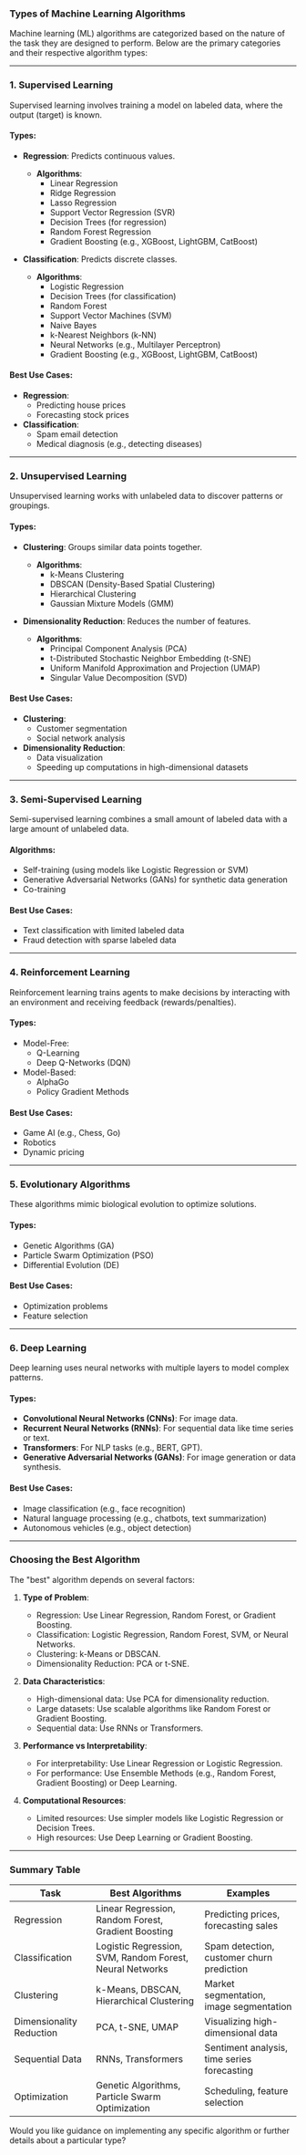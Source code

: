 ### **Types of Machine Learning Algorithms**
Machine learning (ML) algorithms are categorized based on the nature of the task they are designed to perform. Below are the primary categories and their respective algorithm types:

---

### **1. Supervised Learning**
Supervised learning involves training a model on labeled data, where the output (target) is known.

#### **Types**:
- **Regression**: Predicts continuous values.
  - **Algorithms**:
    - Linear Regression
    - Ridge Regression
    - Lasso Regression
    - Support Vector Regression (SVR)
    - Decision Trees (for regression)
    - Random Forest Regression
    - Gradient Boosting (e.g., XGBoost, LightGBM, CatBoost)
  
- **Classification**: Predicts discrete classes.
  - **Algorithms**:
    - Logistic Regression
    - Decision Trees (for classification)
    - Random Forest
    - Support Vector Machines (SVM)
    - Naive Bayes
    - k-Nearest Neighbors (k-NN)
    - Neural Networks (e.g., Multilayer Perceptron)
    - Gradient Boosting (e.g., XGBoost, LightGBM, CatBoost)

#### **Best Use Cases**:
- **Regression**:
  - Predicting house prices
  - Forecasting stock prices
- **Classification**:
  - Spam email detection
  - Medical diagnosis (e.g., detecting diseases)

---

### **2. Unsupervised Learning**
Unsupervised learning works with unlabeled data to discover patterns or groupings.

#### **Types**:
- **Clustering**: Groups similar data points together.
  - **Algorithms**:
    - k-Means Clustering
    - DBSCAN (Density-Based Spatial Clustering)
    - Hierarchical Clustering
    - Gaussian Mixture Models (GMM)
  
- **Dimensionality Reduction**: Reduces the number of features.
  - **Algorithms**:
    - Principal Component Analysis (PCA)
    - t-Distributed Stochastic Neighbor Embedding (t-SNE)
    - Uniform Manifold Approximation and Projection (UMAP)
    - Singular Value Decomposition (SVD)
  
#### **Best Use Cases**:
- **Clustering**:
  - Customer segmentation
  - Social network analysis
- **Dimensionality Reduction**:
  - Data visualization
  - Speeding up computations in high-dimensional datasets

---

### **3. Semi-Supervised Learning**
Semi-supervised learning combines a small amount of labeled data with a large amount of unlabeled data.

#### **Algorithms**:
- Self-training (using models like Logistic Regression or SVM)
- Generative Adversarial Networks (GANs) for synthetic data generation
- Co-training
  
#### **Best Use Cases**:
- Text classification with limited labeled data
- Fraud detection with sparse labeled data

---

### **4. Reinforcement Learning**
Reinforcement learning trains agents to make decisions by interacting with an environment and receiving feedback (rewards/penalties).

#### **Types**:
- Model-Free:
  - Q-Learning
  - Deep Q-Networks (DQN)
- Model-Based:
  - AlphaGo
  - Policy Gradient Methods

#### **Best Use Cases**:
- Game AI (e.g., Chess, Go)
- Robotics
- Dynamic pricing

---

### **5. Evolutionary Algorithms**
These algorithms mimic biological evolution to optimize solutions.

#### **Types**:
- Genetic Algorithms (GA)
- Particle Swarm Optimization (PSO)
- Differential Evolution (DE)

#### **Best Use Cases**:
- Optimization problems
- Feature selection

---

### **6. Deep Learning**
Deep learning uses neural networks with multiple layers to model complex patterns.

#### **Types**:
- **Convolutional Neural Networks (CNNs)**: For image data.
- **Recurrent Neural Networks (RNNs)**: For sequential data like time series or text.
- **Transformers**: For NLP tasks (e.g., BERT, GPT).
- **Generative Adversarial Networks (GANs)**: For image generation or data synthesis.

#### **Best Use Cases**:
- Image classification (e.g., face recognition)
- Natural language processing (e.g., chatbots, text summarization)
- Autonomous vehicles (e.g., object detection)

---

### **Choosing the Best Algorithm**

The "best" algorithm depends on several factors:
1. **Type of Problem**:
   - Regression: Use Linear Regression, Random Forest, or Gradient Boosting.
   - Classification: Logistic Regression, Random Forest, SVM, or Neural Networks.
   - Clustering: k-Means or DBSCAN.
   - Dimensionality Reduction: PCA or t-SNE.

2. **Data Characteristics**:
   - High-dimensional data: Use PCA for dimensionality reduction.
   - Large datasets: Use scalable algorithms like Random Forest or Gradient Boosting.
   - Sequential data: Use RNNs or Transformers.

3. **Performance vs Interpretability**:
   - For interpretability: Use Linear Regression or Logistic Regression.
   - For performance: Use Ensemble Methods (e.g., Random Forest, Gradient Boosting) or Deep Learning.

4. **Computational Resources**:
   - Limited resources: Use simpler models like Logistic Regression or Decision Trees.
   - High resources: Use Deep Learning or Gradient Boosting.

---

### **Summary Table**

| **Task**              | **Best Algorithms**                                             | **Examples**                                        |
|-----------------------|-----------------------------------------------------------------|---------------------------------------------------|
| Regression            | Linear Regression, Random Forest, Gradient Boosting            | Predicting prices, forecasting sales             |
| Classification        | Logistic Regression, SVM, Random Forest, Neural Networks       | Spam detection, customer churn prediction        |
| Clustering            | k-Means, DBSCAN, Hierarchical Clustering                       | Market segmentation, image segmentation          |
| Dimensionality Reduction | PCA, t-SNE, UMAP                                             | Visualizing high-dimensional data                |
| Sequential Data        | RNNs, Transformers                                            | Sentiment analysis, time series forecasting      |
| Optimization           | Genetic Algorithms, Particle Swarm Optimization               | Scheduling, feature selection                    |

Would you like guidance on implementing any specific algorithm or further details about a particular type?